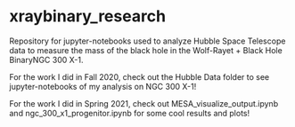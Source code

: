 # xraybinary_research
Repository for jupyter-notebooks used to analyze Hubble Space Telescope data to measure the mass of the black hole in the Wolf-Rayet + Black Hole BinaryNGC 300 X-1.

For the work I did in Fall 2020, check out the Hubble Data folder to see jupyter-notebooks of my analysis on NGC 300 X-1!

For the work I did in Spring 2021, check out MESA_visualize_output.ipynb and ngc_300_x1_progenitor.ipynb for some cool results and plots!

